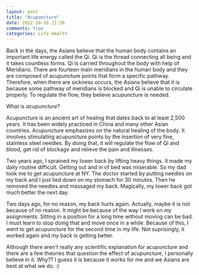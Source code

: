 ```yaml
---
layout: post
title: "Acupuncture"
date: 2012-10-26 21:26
comments: true
categories: Life Health 
---
```

Back in the days, the Asians believe that the human body contains an important life energy called the Qi. Qi is the thread connecting all being and it takes countless forms. Qi is carried throughout the body with help of Meridians. There are fourteen main meridians in the human body and they are composed of acupuncture points that form a specific pathway. Therefore, when there are sickness occurs, the Asians believe that it is because some pathway of meridians is blocked and Qi is unable to circulate properly. To regulate the flow, they believe acupuncture is needed. 

What is *acupuncture*?

Acupuncture is an ancient art of healing that dates back to at least 2,500 years. It has been widely practiced in China and many other Asian countries. Acupuncture emphasizes on the natural healing of the body. It involves stimulating acupuncture points by the insertion of very fine, stainless steel needles. By doing that, it will regulate the flow of Qi and blood, get rid of blockage and relieve the pain and illnesses. 

Two years ago, I sprained my lower back by lifting heavy things. It made my daily routine difficult. Getting out and in of bed was miserable. So my dad took me to get acupuncture at NY. The doctor started by putting needles on my back and I just lied down on my stomach for 30 minutes. Then he removed the needles and massaged my back. Magically, my lower back got much better the next day. 

Two days ago, for no reason, my back hurts again. Actually, maybe it is not because of no reason. It might be because of the way I work on my assignments. Sitting in a position for a long time without moving can be bad. I must learn to stop doing that and move once in a while. Because of this, I went to get acupuncture for the second time in my life. Not suprisingly, it worked again and my back is getting better. 

Although there aren't really any scientific explanation for acupuncture and there are a few theories that question the effect of acupuncture, I personally believe in it. Why?? I guess it is because it works for me and we Asians are best at what we do. :)


